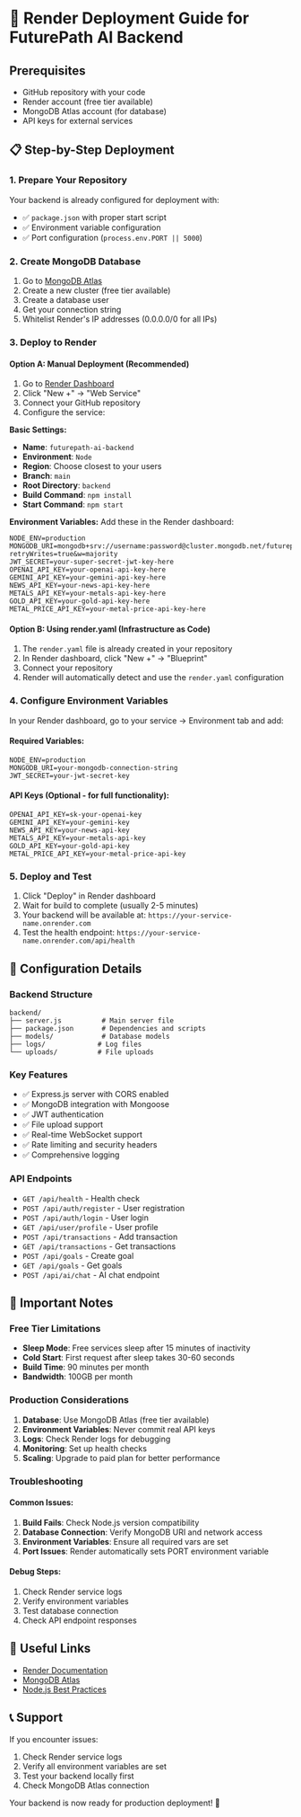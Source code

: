 # 🚀 Render Deployment Guide for FuturePath AI Backend

## Prerequisites
- GitHub repository with your code
- Render account (free tier available)
- MongoDB Atlas account (for database)
- API keys for external services

## 📋 Step-by-Step Deployment

### 1. Prepare Your Repository
Your backend is already configured for deployment with:
- ✅ `package.json` with proper start script
- ✅ Environment variable configuration
- ✅ Port configuration (`process.env.PORT || 5000`)

### 2. Create MongoDB Database
1. Go to [MongoDB Atlas](https://cloud.mongodb.com/)
2. Create a new cluster (free tier available)
3. Create a database user
4. Get your connection string
5. Whitelist Render's IP addresses (0.0.0.0/0 for all IPs)

### 3. Deploy to Render

#### Option A: Manual Deployment (Recommended)
1. Go to [Render Dashboard](https://dashboard.render.com/)
2. Click "New +" → "Web Service"
3. Connect your GitHub repository
4. Configure the service:

**Basic Settings:**
- **Name**: `futurepath-ai-backend`
- **Environment**: `Node`
- **Region**: Choose closest to your users
- **Branch**: `main`
- **Root Directory**: `backend`
- **Build Command**: `npm install`
- **Start Command**: `npm start`

**Environment Variables:**
Add these in the Render dashboard:

```
NODE_ENV=production
MONGODB_URI=mongodb+srv://username:password@cluster.mongodb.net/futurepath?retryWrites=true&w=majority
JWT_SECRET=your-super-secret-jwt-key-here
OPENAI_API_KEY=your-openai-api-key-here
GEMINI_API_KEY=your-gemini-api-key-here
NEWS_API_KEY=your-news-api-key-here
METALS_API_KEY=your-metals-api-key-here
GOLD_API_KEY=your-gold-api-key-here
METAL_PRICE_API_KEY=your-metal-price-api-key-here
```

#### Option B: Using render.yaml (Infrastructure as Code)
1. The `render.yaml` file is already created in your repository
2. In Render dashboard, click "New +" → "Blueprint"
3. Connect your repository
4. Render will automatically detect and use the `render.yaml` configuration

### 4. Configure Environment Variables

In your Render dashboard, go to your service → Environment tab and add:

#### Required Variables:
```
NODE_ENV=production
MONGODB_URI=your-mongodb-connection-string
JWT_SECRET=your-jwt-secret-key
```

#### API Keys (Optional - for full functionality):
```
OPENAI_API_KEY=sk-your-openai-key
GEMINI_API_KEY=your-gemini-key
NEWS_API_KEY=your-news-api-key
METALS_API_KEY=your-metals-api-key
GOLD_API_KEY=your-gold-api-key
METAL_PRICE_API_KEY=your-metal-price-api-key
```

### 5. Deploy and Test

1. Click "Deploy" in Render dashboard
2. Wait for build to complete (usually 2-5 minutes)
3. Your backend will be available at: `https://your-service-name.onrender.com`
4. Test the health endpoint: `https://your-service-name.onrender.com/api/health`

## 🔧 Configuration Details

### Backend Structure
```
backend/
├── server.js          # Main server file
├── package.json       # Dependencies and scripts
├── models/            # Database models
├── logs/             # Log files
└── uploads/          # File uploads
```

### Key Features
- ✅ Express.js server with CORS enabled
- ✅ MongoDB integration with Mongoose
- ✅ JWT authentication
- ✅ File upload support
- ✅ Real-time WebSocket support
- ✅ Rate limiting and security headers
- ✅ Comprehensive logging

### API Endpoints
- `GET /api/health` - Health check
- `POST /api/auth/register` - User registration
- `POST /api/auth/login` - User login
- `GET /api/user/profile` - User profile
- `POST /api/transactions` - Add transaction
- `GET /api/transactions` - Get transactions
- `POST /api/goals` - Create goal
- `GET /api/goals` - Get goals
- `POST /api/ai/chat` - AI chat endpoint

## 🚨 Important Notes

### Free Tier Limitations
- **Sleep Mode**: Free services sleep after 15 minutes of inactivity
- **Cold Start**: First request after sleep takes 30-60 seconds
- **Build Time**: 90 minutes per month
- **Bandwidth**: 100GB per month

### Production Considerations
1. **Database**: Use MongoDB Atlas (free tier available)
2. **Environment Variables**: Never commit real API keys
3. **Logs**: Check Render logs for debugging
4. **Monitoring**: Set up health checks
5. **Scaling**: Upgrade to paid plan for better performance

### Troubleshooting

#### Common Issues:
1. **Build Fails**: Check Node.js version compatibility
2. **Database Connection**: Verify MongoDB URI and network access
3. **Environment Variables**: Ensure all required vars are set
4. **Port Issues**: Render automatically sets PORT environment variable

#### Debug Steps:
1. Check Render service logs
2. Verify environment variables
3. Test database connection
4. Check API endpoint responses

## 🔗 Useful Links

- [Render Documentation](https://render.com/docs)
- [MongoDB Atlas](https://cloud.mongodb.com/)
- [Node.js Best Practices](https://github.com/goldbergyoni/nodebestpractices)

## 📞 Support

If you encounter issues:
1. Check Render service logs
2. Verify all environment variables are set
3. Test your backend locally first
4. Check MongoDB Atlas connection

Your backend is now ready for production deployment! 🎉
